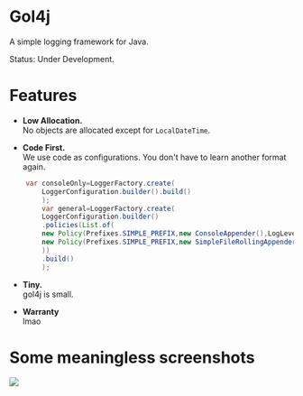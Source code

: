 # Gol4j

A simple logging framework for Java.

Status: Under Development.

# Features

- **Low Allocation.**    
  No objects are allocated except for `LocalDateTime`.

- **Code First.**  
  We use code as configurations. You don't have to learn another format again.

```java
    var consoleOnly=LoggerFactory.create(
        LoggerConfiguration.builder().build()
        );
        var general=LoggerFactory.create(
        LoggerConfiguration.builder()
        .policies(List.of(
        new Policy(Prefixes.SIMPLE_PREFIX,new ConsoleAppender(),LogLevel.INFO),
        new Policy(Prefixes.SIMPLE_PREFIX,new SimpleFileRollingAppender("logs/logs-%d.log",2),LogLevel.INFO)
        ))
        .build()
        );
```

- **Tiny.**  
  gol4j is small.

- **Warranty**  
  lmao

# Some meaningless screenshots

![](https://upload.cc/i1/2022/10/15/fTCSFq.png)